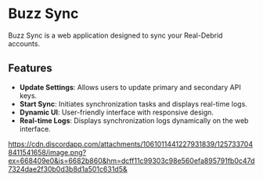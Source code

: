 # Buzz Sync

Buzz Sync is a web application designed to sync your Real-Debrid accounts.

## Features

- **Update Settings**: Allows users to update primary and secondary API keys.
- **Start Sync**: Initiates synchronization tasks and displays real-time logs.
- **Dynamic UI**: User-friendly interface with responsive design.
- **Real-time Logs**: Displays synchronization logs dynamically on the web interface.


https://cdn.discordapp.com/attachments/1061011441227931839/1257337048411541658/image.png?ex=668409e0&is=6682b860&hm=dcff11c99303c98e560efa895791fb0c47d7324dae2f30b0d3b8d1a501c631d5&
